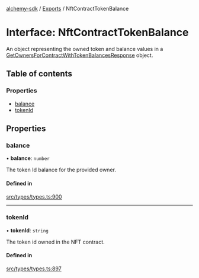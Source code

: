 [alchemy-sdk](../README.md) / [Exports](../modules.md) / NftContractTokenBalance

# Interface: NftContractTokenBalance

An object representing the owned token and balance values in a
[GetOwnersForContractWithTokenBalancesResponse](GetOwnersForContractWithTokenBalancesResponse.md) object.

## Table of contents

### Properties

- [balance](NftContractTokenBalance.md#balance)
- [tokenId](NftContractTokenBalance.md#tokenid)

## Properties

### balance

• **balance**: `number`

The token Id balance for the provided owner.

#### Defined in

[src/types/types.ts:900](https://github.com/alchemyplatform/alchemy-sdk-js/blob/8dc500a/src/types/types.ts#L900)

___

### tokenId

• **tokenId**: `string`

The token id owned in the NFT contract.

#### Defined in

[src/types/types.ts:897](https://github.com/alchemyplatform/alchemy-sdk-js/blob/8dc500a/src/types/types.ts#L897)
